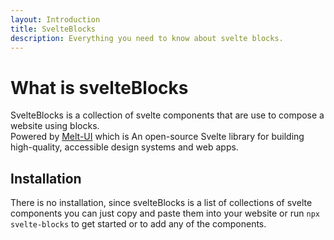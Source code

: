 ```yaml
---
layout: Introduction
title: SvelteBlocks
description: Everything you need to know about svelte blocks.
---
```


# What is svelteBlocks
SvelteBlocks is a collection of svelte components that are use to compose a website using blocks.<br>
Powered by [Melt-UI](https://melt-ui.com/) which is An open-source Svelte library for building high-quality, accessible design systems and web apps.

## Installation
There is no installation, since svelteBlocks is a list of 
collections of svelte components you can just copy and paste them into 
your website or run `npx svelte-blocks` to get started or to add any of the components.
